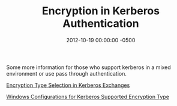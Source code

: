 ﻿---
layout: post
title:  Encryption in Kerberos Authentication
date:   2012-10-19 00:00:00 -0500
categories: IT
---






Some more information for those who support kerberos in a mixed environment or use pass through authentication.

<a href="http://blogs.msdn.com/b/openspecification/archive/2010/11/17/encryption-type-selection-in-kerberos-exchanges.aspx">Encryption Type Selection in Kerberos Exchanges</a>

<a href="http://blogs.msdn.com/b/openspecification/archive/2011/05/31/windows-configurations-for-kerberos-supported-encryption-type.aspx">Windows Configurations for Kerberos Supported Encryption Type</a>


